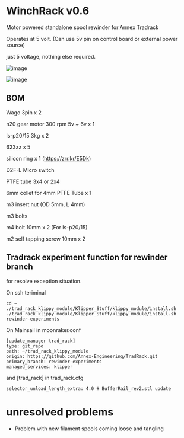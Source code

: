 # WinchRack v0.6
Motor powered standalone spool rewinder for Annex Tradrack

Operates at 5 volt. (Can use 5v pin on control board or external power source)

just 5 voltage, nothing else required.

![image](https://github.com/v6cl/WinchRack/assets/16078263/c94f0b1d-32d0-4daa-8e72-0be90596ac8d)

![image](https://github.com/v6cl/WinchRack/assets/16078263/11d83d9b-03ac-4441-8721-6844db9099bf)


## BOM

Wago 3pin x 2

n20 gear motor 300 rpm 5v ~ 6v x  1 

ls-p20/15 3kg x 2 

623zz x 5

silicon ring x 1 (https://zrr.kr/E5Dk)

D2F-L Micro switch 

PTFE tube 3x4 or 2x4 

6mm collet for 4mm PTFE Tube x 1

m3 insert nut (OD 5mm, L 4mm)

m3 bolts 

m4 bolt 10mm x 2 (For ls-p20/15)

m2 self tapping screw 10mm x 2


## Tradrack experiment function for rewinder branch

for resolve exception situation.

On ssh teriminal

```
cd ~
./trad_rack_klippy_module/Klipper_Stuff/klippy_module/install.sh
./trad_rack_klippy_module/Klipper_Stuff/klippy_module/install.sh rewinder-experiments
```

On Mainsail in moonraker.conf

```
[update_manager trad_rack]
type: git_repo
path: ~/trad_rack_klippy_module
origin: https://github.com/Annex-Engineering/TradRack.git
primary_branch: rewinder-experiments
managed_services: klipper
```

and [trad_rack] in trad_rack.cfg

```
selector_unload_length_extra: 4.0 # BufferRail_rev2.stl update
```

# unresolved problems

- Problem with new filament spools coming loose and tangling


